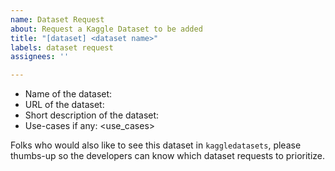 ```yaml
---
name: Dataset Request
about: Request a Kaggle Dataset to be added
title: "[dataset] <dataset name>"
labels: dataset request
assignees: ''

---
```


* Name of the dataset: <name>
* URL of the dataset: <url>
* Short description of the dataset: <description>
* Use-cases if any: <use_cases>

Folks who would also like to see this dataset in `kaggledatasets`, please thumbs-up so the developers can know which dataset requests to prioritize.
